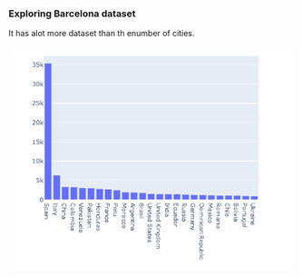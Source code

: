 
### Exploring Barcelona dataset 

It has alot more dataset than th enumber of cities.

![](initial.png)